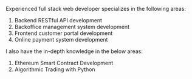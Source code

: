 Experienced full stack web developer specializes in the following areas:

1. Backend RESTful API development
2. Backoffice management system development  
3. Frontend customer portal development
4. Online payment system development

I also have the in-depth knowledge in the below areas:
1. Ethereum Smart Contract Development
2. Algorithmic Trading with Python 

<!---
szetopowing/szetopowing is a ✨ special ✨ repository because its `README.md` (this file) appears on your GitHub profile.
You can click the Preview link to take a look at your changes.
--->
